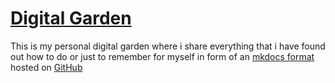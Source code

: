 # [Digital Garden](https://ercancanlier.github.io/digital-garden/)

This is my personal digital garden where i share everything that
i have found out how to do or just to remember for myself
in form of an [mkdocs format](https://www.mkdocs.org) 
hosted on [GitHub](https://ercancanlier.github.io/digital-garden/)




